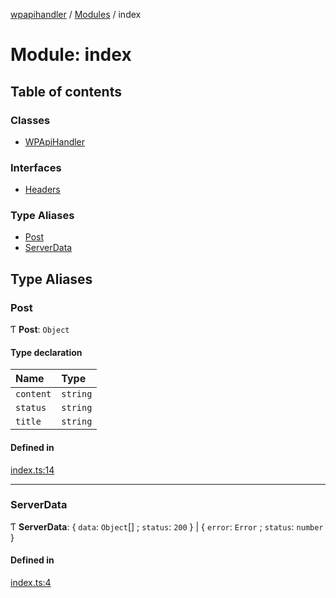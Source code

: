 [wpapihandler](../README.md) / [Modules](../modules.md) / index

# Module: index

## Table of contents

### Classes

- [WPApiHandler](../classes/index.WPApiHandler.md)

### Interfaces

- [Headers](../interfaces/index.Headers.md)

### Type Aliases

- [Post](index.md#post)
- [ServerData](index.md#serverdata)

## Type Aliases

### Post

Ƭ **Post**: `Object`

#### Type declaration

| Name | Type |
| :------ | :------ |
| `content` | `string` |
| `status` | `string` |
| `title` | `string` |

#### Defined in

[index.ts:14](https://github.com/MichaelGloessl04/wpapihandler/blob/51f079e/index.ts#L14)

___

### ServerData

Ƭ **ServerData**: \{ `data`: `Object`[] ; `status`: ``200``  } \| \{ `error`: `Error` ; `status`: `number`  }

#### Defined in

[index.ts:4](https://github.com/MichaelGloessl04/wpapihandler/blob/51f079e/index.ts#L4)
